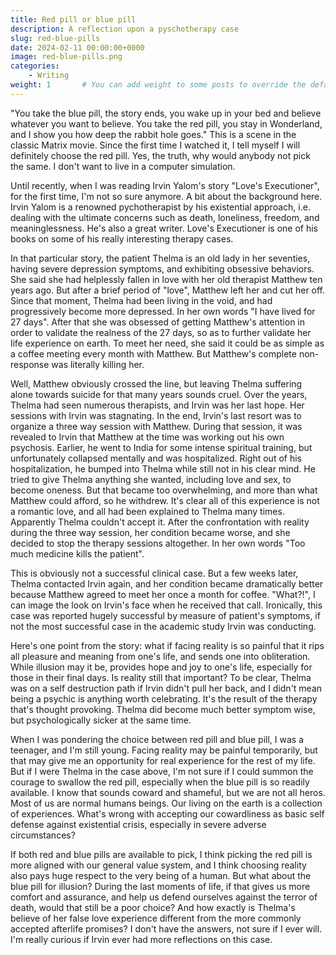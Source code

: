 ```yaml
---
title: Red pill or blue pill
description: A reflection upon a pyschotherapy case
slug: red-blue-pills
date: 2024-02-11 00:00:00+0000
image: red-blue-pills.png
categories:
    - Writing
weight: 1       # You can add weight to some posts to override the default sorting (date descending)
---
```


"You take the blue pill, the story ends, you wake up in your bed and believe whatever you want to believe. You take the red pill, you stay in Wonderland, and I show you how deep the rabbit hole goes." This is a scene in the classic Matrix movie. Since the first time I watched it, I tell myself I will definitely choose the red pill. Yes, the truth, why would anybody not pick the same. I don't want to live in a computer simulation.

Until recently, when I was reading Irvin Yalom's story "Love's Executioner", for the first time, I'm not so sure anymore. A bit about the background here. Irvin Yalom is a renowned pychotherapist by his existential approach, i.e. dealing with the ultimate concerns such as death, loneliness, freedom, and meaninglessness. He's also a great writer. Love's Executioner is one of his books on some of his really interesting therapy cases. 

In that particular story, the patient Thelma is an old lady in her seventies, having severe depression symptoms, and exhibiting obsessive behaviors. She said she had helplessly fallen in love with her old therapist Matthew ten years ago. But after a brief period of "love", Matthew left her and cut her off. Since that moment, Thelma had been living in the void, and had progressively become more depressed. In her own words "I have lived for 27 days". After that she was obsessed of getting Matthew's attention in order to validate the realness of the 27 days, so as to further validate her life experience on earth. To meet her need, she said it could be as simple as a coffee meeting every month with Matthew. But Matthew's complete non-response was literally killing her.

Well, Matthew obviously crossed the line, but leaving Thelma suffering alone towards suicide for that many years sounds cruel. Over the years, Thelma had seen numerous therapists, and Irvin was her last hope. Her sessions with Irvin was stagnating. In the end, Irvin's last resort was to organize a three way session with Matthew. During that session, it was revealed to Irvin that Matthew at the time was working out his own psychosis. Earlier, he went to India for some intense spiritual training, but unfortunately collapsed mentally and was hospitalized. Right out of his hospitalization, he bumped into Thelma while still not in his clear mind. He tried to give Thelma anything she wanted, including love and sex, to become oneness. But that became too overwhelming, and more than what Matthew could afford, so he withdrew. It's clear all of this experience is not a romantic love, and all had been explained to Thelma many times. Apparently Thelma couldn't accept it. After the confrontation with reality during the three way session, her condition became worse, and she decided to stop the therapy sessions altogether. In her own words "Too much medicine kills the patient".

This is obviously not a successful clinical case. But a few weeks later, Thelma contacted Irvin again, and her condition became dramatically better because Matthew agreed to meet her once a month for coffee. "What?!", I can image the look on Irvin's face when he received that call. Ironically, this case was reported hugely successful by measure of patient's symptoms, if not the most successful case in the academic study Irvin was conducting. 

Here's one point from the story: what if facing reality is so painful that it rips all pleasure and meaning from one's life, and sends one into obliteration. While illusion may it be, provides hope and joy to one's life, especially for those in their final days. Is reality still that important? To be clear, Thelma was on a self destruction path if Irvin didn't pull her back, and I didn't mean being a psychic is anything worth celebrating. It's the result of the therapy that's thought provoking. Thelma did become much better symptom wise, but psychologically sicker at the same time.

When I was pondering the choice between red pill and blue pill, I was a teenager, and I'm still young. Facing reality may be painful temporarily, but that may give me an opportunity for real experience for the rest of my life. But if I were Thelma in the case above, I'm not sure if I could summon the courage to swallow the red pill, especially when the blue pill is so readily available. I know that sounds coward and shameful, but we are not all heros. Most of us are normal humans beings. Our living on the earth is a collection of experiences. What's wrong with accepting our cowardliness as basic self defense against existential crisis, especially in severe adverse circumstances? 

If both red and blue pills are available to pick, I think picking the red pill is more aligned with our general value system, and I think choosing reality also pays huge respect to the very being of a human. But what about the blue pill for illusion? During the last moments of life, if that gives us more comfort and assurance, and help us defend ourselves against the terror of death, would that still be a poor choice? And how exactly is Thelma's believe of her false love experience different from the more commonly accepted afterlife promises? I don't have the answers, not sure if I ever will. I'm really curious if Irvin ever had more reflections on this case.
